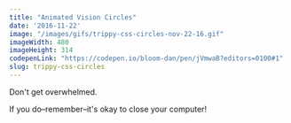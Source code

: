```yaml
---
title: "Animated Vision Circles"
date: '2016-11-22'
image: "/images/gifs/trippy-css-circles-nov-22-16.gif"
imageWidth: 480
imageHeight: 314
codepenLink: "https://codepen.io/bloom-dan/pen/jVmwaB?editors=0100#1"
slug: trippy-css-circles
---
```


Don't get overwhelmed.

If you do–remember–it's okay to close your computer!
